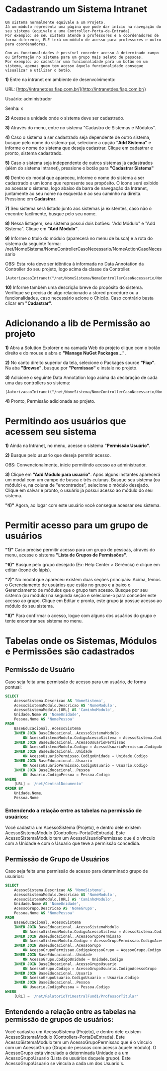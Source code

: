 # Cadastrando um Sistema Intranet

```
Um sistema normalmente equivale a um Projeto. 
Já um módulo representa uma página que pode dar início na navegação do seu sistema (equivale a uma Controller-Porta-de-Entrada).
Por exemplo: se seu sistema atende a professores e a coordenadores de forma diferente, ELE terá um módulo de acesso para professores e outro para coordenadores.

Com as funcionalidades é possível conceder acesso à determinado campo ou informação no sistema para um grupo mais seleto de pessoas.
Por exemplo: ao cadastrar uma funcionalidade para um botão em um sistema, apenas quem tem acesso àquela funcionalidade consegue visualizar e utilizar o botão.
```

**1)** Entre na intranet em ambiente de desenvolvimento:

URL: [http://intranetdes.fiap.com.br/](http://intranetdes.fiap.com.br/)

Usuário: administrador

Senha: x

**2)** Acesse a unidade onde o sistema deve ser cadastrado.

**3)** Através do menu, entre no sistema "Cadastro de Sistemas e Módulos".

**4)** Caso o sistema a ser cadastrado seja dependente de outro sistema, 
busque pelo nome do sistema-pai, selecione a opção **"Add Sistema"** e 
informe o nome do sistema que deseja cadastrar. Clique em cadastrar e pronto, 
sistema cadastrado.

**5)** Caso o sistema seja independente de outros sistemas já cadastrados 
(além do sistema Intranet), pressione o botão para **"Cadastrar Sistema"**

**6)** Dentro do modal que apareceu, informe o nome do sistema a ser 
cadastrado e um ícone que represente seu propósito. O ícone será exibido 
ao acessar o sistema, logo abaixo da barra de navegação da Intranet, 
juntamente ao seu nome na esquerda e ao seu caminho na direita. 
Pressione em **Cadastrar**.

**7)** Seu sistema será listado junto aos sistemas ja existentes, 
caso não o encontre facilmente, busque pelo seu nome.

**8)** Nessa listagem, seu sistema possui dois botões: 
"Add Módulo" e "Add Sistema". 
Clique em **"Add Módulo"**.

**9)** Informe o título do módulo (aparecerá no menu de busca) e a rota do 
sistema da seguinte forma: 
/net/NomeSistema/NomeControllerCasoNecessario/NomeActionCasoNecessario

OBS: Esta rota deve ser idêntica à informada no Data Annotation da Controller 
do seu projeto, logo acima da classe da Controller.

``` CSharp
[AutorizacaoIntranet("/net/NomeSistema/NomeControllerCasoNecessario/NomeActionCasoNecessario")]
```

**10)** Informe também uma descrição breve do propósito do sistema.
Verifique se precisa de algo relacionado a stored procedure ou a funcionalidades, 
caso necessário acione o Chicão. Caso contrário basta clicar em **"Cadastrar"**.


# Adicionando a lib de Permissão ao projeto

**1)** Abra a Solution Explorer e na camada Web do projeto clique com o botão 
direito e do mouse e abra o **"Manage NuGet Packages..."**.

**2)** No canto direito superior da tela, selecione o Packages source **"Fiap"**. 
Na aba **"Browse"**, busque por **"Permissao"** e instale no projeto.

**3)** Adicione o seguinte Data Annotation logo acima da declaração de cada
uma das controllers so sistema:

``` CSharp
[AutorizacaoIntranet("/net/NomeSistema/NomeControllerCasoNecessario/NomeActionCasoNecessario")]
```

**4)** Pronto, Permissão adicionada ao projeto.


# Permitindo aos usuários que acessem seu sistema

**1)** Ainda na Intranet, no menu, acesse o sistema **"Permissão Usuário"**.

**2)** Busque pelo usuario que deseja permitir acesso.

OBS: Convencionalmente, inicie permitindo acesso ao administrador.

**3)** Clique em **"Add Módulo para usuario"**. Após alguns instantes aparecerá 
um modal com um campo de busca e três culunas. Busque seu sistema (ou módulo) e,
na coluna de "encontrados", selecione o módulo desejado. Clique em salvar e 
pronto, o usuário ja possui acesso ao módulo do seu sistema.

**"4)"** Agora, ao logar com este usuário você consegue acessar seu sistema.



# Permitir acesso para um grupo de usuários

**"1)"** Caso precise permitir acesso para um grupo de pessoas, através do 
menu, acesse o sistema **"Lista de Grupos de Permissões"**.

**"6)"** Busque pelo grupo desejado (Ex: Help Center > Gerência) e clique em 
editar (iconé do lápis).

**"7)"** No modal que apareceu existem duas seções principais: Acima, temos o 
Gerenciamento de usuários que estão no grupo e a baixo o Gerenciamento de módulos
que o grupo tem acesso. Busque por seu sistema (ou módulo) na segunda seção e
selecione-o para conceder este acesso ao grupo. Clique em Editar e pronto,
este grupo ja possue acesso ao módulo do seu sistema.

**"8)"** Para confirmar o acesso, logue com alguns dos usuários do grupo e
tente encontrar seu sistema no menu.



# Tabelas onde os Sistemas, Módulos e Permissões são cadastrados

## Permissão de Usuário

Caso seja feita uma permissão de acesso para um usuário, de forma pontual:

```SQL
SELECT
	AcessoSistema.Descricao AS 'NomeSistema',
	AcessoSistemaModulo.Descricao AS 'NomeModulo',
	AcessoSistemaModulo.[URL] AS 'CaminhoModulo',
	Unidade.Nome AS 'NomeUnidade',
	Pessoa.Nome AS 'NomePessoa'
FROM
	BaseEducacional..AcessoSistema
	INNER JOIN BaseEducacional..AcessoSistemaModulo
		ON AcessoSistemaModulo.CodigoAcessoSistema = AcessoSistema.Codigo
	INNER JOIN BaseEducacional..AcessoUsuarioPermissao
		ON AcessoSistemaModulo.Codigo = AcessoUsuarioPermissao.CodigoAcessoSistemaModulo
	INNER JOIN BaseEducacional..Unidade
		ON AcessoUsuarioPermissao.CodigoUnidade = Unidade.Codigo
	INNER JOIN BaseEducacional..Usuario
		ON AcessoUsuarioPermissao.CodigoUsuario = Usuario.Codigo
	INNER JOIN BaseEducacional..Pessoa
		ON Usuario.CodigoPessoa = Pessoa.Codigo
WHERE
	[URL] = '/net/CentralDocumento'
ORDER BY
	Unidade.Nome,
	Pessoa.Nome
```

### Entendendo a relação entre as tabelas na permissão de usuários:

Você cadastra um AcessoSistema (Projeto), e dentro dele existem 
AcessoSistemaModulo (Controllers-PortaDeEntrada).
Este AcessoSistemaModulo tem um AcessoUsuarioPermissao que é o vínculo com 
a Unidade e com o Usuario que teve a permissão concedida.



## Permissão de Grupo de Usuários

Caso seja feita uma permissão de acesso para determinado grupo de usuários:

```SQL
SELECT
	AcessoSistema.Descricao AS 'NomeSistema',
	AcessoSistemaModulo.Descricao AS 'NomeModulo',
	AcessoSistemaModulo.[URL] AS 'CaminhoModulo',
	Unidade.Nome AS 'NomeUnidade',
	AcessoGrupo.Descricao AS 'NomeGrupo',
	Pessoa.Nome AS 'NomePessoa'
FROM
	BaseEducacional..AcessoSistema
	INNER JOIN BaseEducacional..AcessoSistemaModulo
		ON AcessoSistemaModulo.CodigoAcessoSistema = AcessoSistema.Codigo
	INNER JOIN BaseEducacional..AcessoGrupoPermissao
		ON AcessoSistemaModulo.Codigo = AcessoGrupoPermissao.CodigoAcessoSistemaModulo
	INNER JOIN BaseEducacional..AcessoGrupo
		ON AcessoGrupoPermissao.CodigoAcessoGrupo = AcessoGrupo.Codigo
	INNER JOIN BaseEducacional..Unidade
		ON AcessoGrupo.CodigoUnidade = Unidade.Codigo
	INNER JOIN BaseEducacional..AcessoGrupoUsuario
		ON AcessoGrupo.Codigo = AcessoGrupoUsuario.CodigoAcessoGrupo
	INNER JOIN BaseEducacional..Usuario
		ON AcessoGrupoUsuario.CodigoUsuario = Usuario.Codigo
	INNER JOIN BaseEducacional..Pessoa
		ON Usuario.CodigoPessoa = Pessoa.Codigo
WHERE
	[URL] = '/net/RelatorioTrimestralFund1/ProfessorTitular'
```

## Entendendo a relação entre as tabelas na permissão de grupos de usuários:

Você cadastra um AcessoSistema (Projeto), e dentro dele existem 
AcessoSistemaModulo (Controllers-PortaDeEntrada).
Este AcessoSistemaModulo tem um AcessoGrupoPermissao que é o vínculo com 
um AcessoGrupo (Grupo de pessoas com acesso àquele módulo).
O AcessoGrupo está vinculado a determinada Unidade e a 
um AcessoGrupoUsuario (Lista de usuários daquele grupo).
Este AcessoGrupoUsuario se vincula a cada um dos Usuario's.
